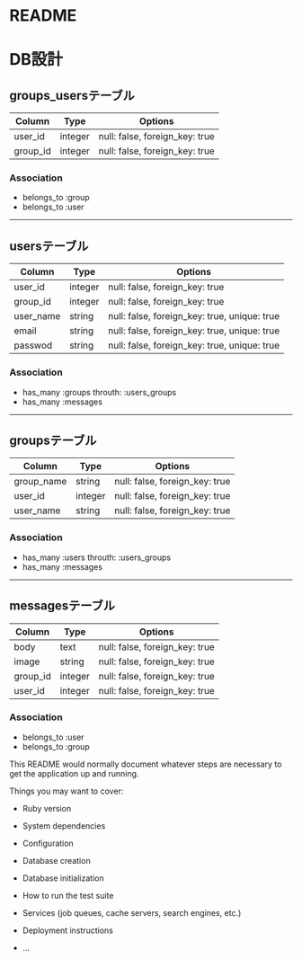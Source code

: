 # README

# DB設計

## groups_usersテーブル
|Column|Type|Options|
|------|----|-------|
|user_id|integer|null: false, foreign_key: true|
|group_id|integer|null: false, foreign_key: true|

### Association
- belongs_to :group
- belongs_to :user

---

## usersテーブル
|Column|Type|Options|
|------|----|-------|
|user_id|integer|null: false, foreign_key: true|
|group_id|integer|null: false, foreign_key: true|
|user_name|string|null: false, foreign_key: true, unique: true|
|email|string|null: false, foreign_key: true, unique: true|
|passwod|string|null: false, foreign_key: true, unique: true|

### Association
- has_many :groups throuth: :users_groups
- has_many :messages

---

## groupsテーブル
|Column|Type|Options|
|------|----|-------|
|group_name|string|null: false, foreign_key: true|
|user_id|integer|null: false, foreign_key: true|
|user_name|string|null: false, foreign_key: true|

### Association
- has_many :users throuth: :users_groups
- has_many :messages

---

## messagesテーブル
|Column|Type|Options|
|------|----|-------|
|body|text|null: false, foreign_key: true|
|image|string|null: false, foreign_key: true|
|group_id|integer|null: false, foreign_key: true|
|user_id|integer|null: false, foreign_key: true|

### Association
- belongs_to :user
- belongs_to :group

This README would normally document whatever steps are necessary to get the
application up and running.

Things you may want to cover:

* Ruby version

* System dependencies

* Configuration

* Database creation

* Database initialization

* How to run the test suite

* Services (job queues, cache servers, search engines, etc.)

* Deployment instructions

* ...
